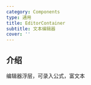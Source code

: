 ```yaml
---
category: Components
type: 通用
title: EditorContainer
subtitle: 文本编辑器
cover: ''
---
```


## 介绍

编辑器浮层，可录入公式，富文本
